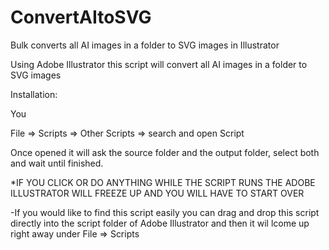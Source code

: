 # ConvertAItoSVG
Bulk converts all AI images in a folder to SVG images in Illustrator

Using Adobe Illustrator this script will convert all AI images in a folder to SVG images

Installation:

You 

File => Scripts => Other Scripts => search and open Script

Once opened it will ask the source folder and the output folder, select both and wait until finished.

*IF YOU CLICK OR DO ANYTHING WHILE THE SCRIPT RUNS THE ADOBE ILLUSTRATOR WILL FREEZE UP AND YOU WILL HAVE TO START OVER

-If you would like to find this script easily you can drag and drop this script directly into the script folder of Adobe Illustrator and then it wil lcome up right away under File => Scripts
